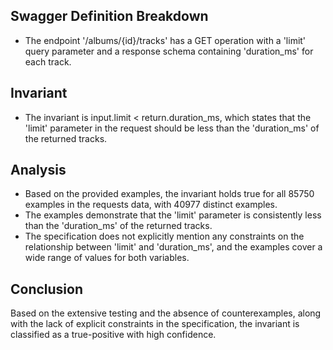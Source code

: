 ## Swagger Definition Breakdown
- The endpoint '/albums/{id}/tracks' has a GET operation with a 'limit' query parameter and a response schema containing 'duration_ms' for each track.

## Invariant
- The invariant is input.limit < return.duration_ms, which states that the 'limit' parameter in the request should be less than the 'duration_ms' of the returned tracks.

## Analysis
- Based on the provided examples, the invariant holds true for all 85750 examples in the requests data, with 40977 distinct examples.
- The examples demonstrate that the 'limit' parameter is consistently less than the 'duration_ms' of the returned tracks.
- The specification does not explicitly mention any constraints on the relationship between 'limit' and 'duration_ms', and the examples cover a wide range of values for both variables.

## Conclusion
Based on the extensive testing and the absence of counterexamples, along with the lack of explicit constraints in the specification, the invariant is classified as a true-positive with high confidence.
